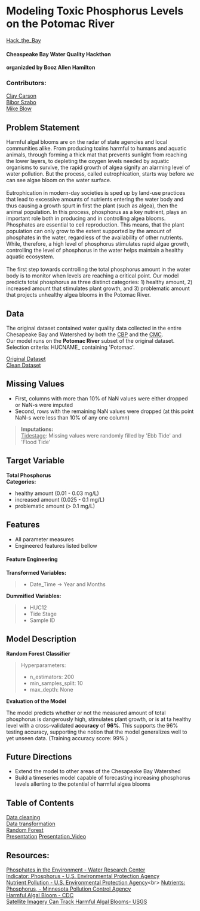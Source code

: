 # Modeling Toxic Phosphorus Levels on the Potomac River
[Hack_the_Bay](https://hack-the-bay.devpost.com/?ref_content=default&ref_feature=challenge&ref_medium=portfolio)
#### Cheaspeake Bay Water Quality Hackthon 
**organizded by Booz Allen Hamilton**

### Contributors:

[Clay Carson](clayton.pa.carson@gmail.com) <br>
[Bibor Szabo](szabo.bibor@gmail.com) <br>
[Mike Blow](michaelblow@gmail.com)

## Problem Statement

Harmful algal blooms are on the radar of state agencies and local communities alike. From producing toxins harmful to humans and aquatic animals, through forming a thick mat that prevents sunlight from reaching the lower layers, to depleting the oxygen levels needed by aquatic organisms to survive, the rapid growth of algea signify an alarming level of water pollution. But the process, called eutrophication, starts way before we can see algae bloom on the water surface.<br>
<br>
Eutrophication in modern-day societies is sped up by land-use practices that lead to excessive amounts of nutrients entering the water body and thus causing a growth spurt in first the plant (such as algea), then the animal population. In this process, phosphorus as a key nutrient, plays an important role both in producing and in controlling algea blooms. Phosphates are essential to cell reproduction. This means, that the plant population can only grow to the extent supported by the amount of phosphates in the water, regardless of the availability of other nutrients. While, therefore, a high level of phosphorus stimulates rapid algae growth, controlling the level of phosphorus in the water helps maintain a healthy aquatic ecosystem.
 <br>
<br>
The first step towards controlling the total phosphorus amount in the water body is to monitor when levels are reaching a critical point. Our model predicts total phosphorus as three distinct categories: 1) healthy amount, 2) increased amount that stimulates plant growth, and 3) problematic amount that projects unhealthy algea blooms in the Potomac River.


## Data
The original dataset contained water quality data collected in the entire Chesapeake Bay and Watershed by both the [CBP](https://www.chesapeakebay.net/) and the [CMC](https://www.chesapeakemonitoringcoop.org/). <br>
Our model runs on the **Potomac River** subset of the original dataset.<br>
Selection criteria: HUCNAME_ containing 'Potomac'.


[Original Dataset](https://drive.google.com/file/d/12uoFlcn8pgeuxD2-seFak36KTvrFPKCt/view?usp=sharing)<br>
[Clean Dataset](./data/WQ_FINAL_with_Parameters.csv)

## Missing Values
- First, columns with more than 10% of NaN values were either dropped or NaN-s were imputed
- Second, rows with the remaining NaN values were dropped (at this point NaN-s were less than 10% of any one column)

> __Imputations:__<br>
><ins>Tidestage</ins>: Missing values were randomly filled by 'Ebb Tide' and 'Flood Tide'

## Target Variable 
**Total Phosphorus** <br>
__Categories:__ 
- healthy amount (0.01 - 0.03 mg/L)
- increased amount (0.025 - 0.1 mg/L)
- problematic amount (\> 0.1 mg/L)

## Features

- All parameter measures <br>
- Engineered features listed bellow<br>

#### Feature Engineering
__Transformed Variables:__
> - Date_Time -> Year and Months

__Dummified Variables:__
> - HUC12
> - Tide Stage
> - Sample ID


## Model Description

__Random Forest Classifier__<br>
> Hyperparameters:
> - n_estimators: 200
> - min_samples_split: 10
> - max_depth: None

__Evaluation of the Model__<br>

The model predicts whether or not the measured amount of total phosphorus is dangerously high, stimulates plant growth, or is at ta healthy level with a cross-validated __accuracy__ of __96%__. This supports the 96% testing accuracy, supporting the notion that the model generalizes well to yet unseen data. (Training accuracy score: 99%.) 

## Future Directions

- Extend the model to other areas of the Chesapeake Bay Watershed
- Build a timeseries model capable of forecasting increasing phosphorus levels allerting to the potential of harmful algea blooms

## Table of Contents

[Data cleaning](./01_WQ_Cleaning.ipynb)<br>
[Data transformation](./02_WQ_Transformation.ipynb)<br>
[Random Forest](./03_Model.ipynb)<br>
[Presentation](https://docs.google.com/presentation/d/1VRkR6QItJFE4X_mQ_-9SEt9KG4hi2e0wdtYizV-QUO8/edit#slide=id.g98a1113318_0_268)
[Presentation_Video](https://vimeo.com/458003934)


## Resources:
[Phosphates in the Environment - Water Research Center](https://water-research.net/index.php/phosphates)<br>
[Indicator: Phosphorus - U.S. Environmental Protection Agency](https://www.epa.gov/national-aquatic-resource-surveys/indicators-phosphorus)<br>
[Nutrient Pollution - U.S. Environmental Protection Agency](https://www.epa.gov/nutrientpollution/issue#:~:text=Nitrogen%20and%20phosphorus%20are%20nutrients,organisms%20that%20live%20in%20water.)<br>
[Nutrients: Phosphorus, - Minnesota Pollution Control Agency](https://www.pca.state.mn.us/sites/default/files/wq-iw3-22.pdf)<br>
[Harmful Algal Bloom - CDC](https://www.cdc.gov/habs/general.html)<br>
[Satellite Imagery Can Track Harmful Algal Blooms- USGS](https://www.usgs.gov/news/satellite-imagery-can-track-harmful-algal-blooms#:~:text=A%20joint%20collaboration%20between%20EPA,algal%20pigments%20in%20the%20water.)

